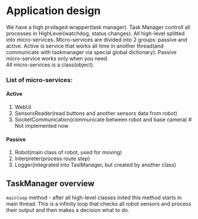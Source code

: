 # Application design
We have a high prvilaged wrapper(task manager). Task Manager controll all processes in HighLevel(watchdog, status changes). All high-level splitted into micro-services.
Micro-services are divided into 2 groups: passive and active. Active is service that works all time in another thread(and communicate with taskmanager via special global dictionary). Passive micro-service works only when you need. </br>
All micro-services is a class(object). </br>
### List of micro-services: 
#### Active
1. WebUI
2. SensorsReader(read buttons and another sensors data from robot)
3. SocketCommunication(communicate between robot and base camera) # Not implemented now
#### Passive
1. Robot(main class of robot, used for moving)
2. Interpreter(process route step)
3. Logger(integrated into TaslManager, but created by another class)

## TaskManager overview
`mainloop` method - after all high-level classes inited this method starts in main thread. This is a infinity loop that checks all robot sensors and process their output and then makes a decision what to do.
